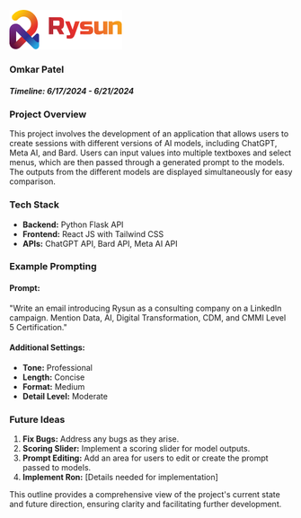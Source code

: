 ![alt text](../../images/rysun_logo.png) 
### Omkar Patel
##### Timeline: 6/17/2024 - 6/21/2024

### Project Overview
This project involves the development of an application that allows users to create sessions with different versions of AI models, including ChatGPT, Meta AI, and Bard. Users can input values into multiple textboxes and select menus, which are then passed through a generated prompt to the models. The outputs from the different models are displayed simultaneously for easy comparison.

### Tech Stack
- **Backend:** Python Flask API
- **Frontend:** React JS with Tailwind CSS
- **APIs:** ChatGPT API, Bard API, Meta AI API

### Example Prompting
#### Prompt:
"Write an email introducing Rysun as a consulting company on a LinkedIn campaign. Mention Data, AI, Digital Transformation, CDM, and CMMI Level 5 Certification."

#### Additional Settings:
- **Tone:** Professional
- **Length:** Concise
- **Format:** Medium
- **Detail Level:** Moderate

### Future Ideas
1. **Fix Bugs:** Address any bugs as they arise.
2. **Scoring Slider:** Implement a scoring slider for model outputs.
3. **Prompt Editing:** Add an area for users to edit or create the prompt passed to models.
4. **Implement Ron:** [Details needed for implementation]


This outline provides a comprehensive view of the project's current state and future direction, ensuring clarity and facilitating further development.